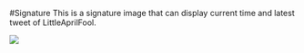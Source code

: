 #Signature
This is a signature image that can display current time and latest tweet of LittleAprilFool.

![](http://littleaprilfool.me/signature/april_qmd.jpg)
